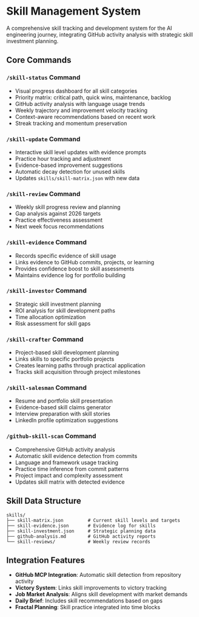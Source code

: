 # Skill Management System

A comprehensive skill tracking and development system for the AI engineering journey, integrating GitHub activity analysis with strategic skill investment planning.

## Core Commands

### `/skill-status` Command
- Visual progress dashboard for all skill categories
- Priority matrix: critical path, quick wins, maintenance, backlog
- GitHub activity analysis with language usage trends
- Weekly trajectory and improvement velocity tracking
- Context-aware recommendations based on recent work
- Streak tracking and momentum preservation

### `/skill-update` Command
- Interactive skill level updates with evidence prompts
- Practice hour tracking and adjustment
- Evidence-based improvement suggestions
- Automatic decay detection for unused skills
- Updates `skills/skill-matrix.json` with new data

### `/skill-review` Command
- Weekly skill progress review and planning
- Gap analysis against 2026 targets
- Practice effectiveness assessment
- Next week focus recommendations

### `/skill-evidence` Command
- Records specific evidence of skill usage
- Links evidence to GitHub commits, projects, or learning
- Provides confidence boost to skill assessments
- Maintains evidence log for portfolio building

### `/skill-investor` Command
- Strategic skill investment planning
- ROI analysis for skill development paths
- Time allocation optimization
- Risk assessment for skill gaps

### `/skill-crafter` Command
- Project-based skill development planning
- Links skills to specific portfolio projects
- Creates learning paths through practical application
- Tracks skill acquisition through project milestones

### `/skill-salesman` Command
- Resume and portfolio skill presentation
- Evidence-based skill claims generator
- Interview preparation with skill stories
- LinkedIn profile optimization suggestions

### `/github-skill-scan` Command
- Comprehensive GitHub activity analysis
- Automatic skill evidence detection from commits
- Language and framework usage tracking
- Practice time inference from commit patterns
- Project impact and complexity assessment
- Updates skill matrix with detected evidence

## Skill Data Structure
```
skills/
├── skill-matrix.json         # Current skill levels and targets
├── skill-evidence.json       # Evidence log for skills
├── skill-investment.json     # Strategic planning data
├── github-analysis.md        # GitHub activity reports
└── skill-reviews/            # Weekly review records
```

## Integration Features
- **GitHub MCP Integration**: Automatic skill detection from repository activity
- **Victory System**: Links skill improvements to victory tracking
- **Job Market Analysis**: Aligns skill development with market demands
- **Daily Brief**: Includes skill recommendations based on gaps
- **Fractal Planning**: Skill practice integrated into time blocks